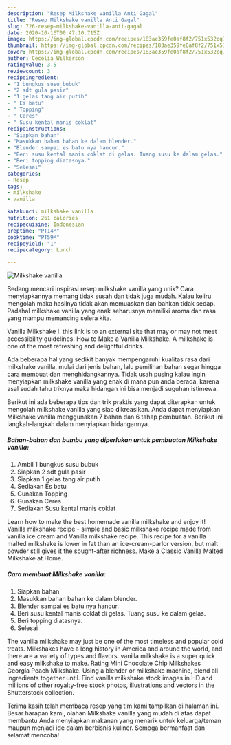 ```yaml
---
description: "Resep Milkshake vanilla Anti Gagal"
title: "Resep Milkshake vanilla Anti Gagal"
slug: 726-resep-milkshake-vanilla-anti-gagal
date: 2020-10-16T00:47:10.715Z
image: https://img-global.cpcdn.com/recipes/183ae359fe0af8f2/751x532cq70/milkshake-vanilla-foto-resep-utama.jpg
thumbnail: https://img-global.cpcdn.com/recipes/183ae359fe0af8f2/751x532cq70/milkshake-vanilla-foto-resep-utama.jpg
cover: https://img-global.cpcdn.com/recipes/183ae359fe0af8f2/751x532cq70/milkshake-vanilla-foto-resep-utama.jpg
author: Cecelia Wilkerson
ratingvalue: 3.5
reviewcount: 3
recipeingredient:
- "1 bungkus susu bubuk"
- "2 sdt gula pasir"
- "1 gelas tang air putih"
- " Es batu"
- " Topping"
- " Ceres"
- " Susu kental manis coklat"
recipeinstructions:
- "Siapkan bahan"
- "Masukkan bahan bahan ke dalam blender."
- "Blender sampai es batu nya hancur."
- "Beri susu kental manis coklat di gelas. Tuang susu ke dalam gelas."
- "Beri topping diatasnya."
- "Selesai"
categories:
- Resep
tags:
- milkshake
- vanilla

katakunci: milkshake vanilla 
nutrition: 261 calories
recipecuisine: Indonesian
preptime: "PT14M"
cooktime: "PT59M"
recipeyield: "1"
recipecategory: Lunch

---
```



![Milkshake vanilla](https://img-global.cpcdn.com/recipes/183ae359fe0af8f2/751x532cq70/milkshake-vanilla-foto-resep-utama.jpg)

Sedang mencari inspirasi resep milkshake vanilla yang unik? Cara menyiapkannya memang tidak susah dan tidak juga mudah. Kalau keliru mengolah maka hasilnya tidak akan memuaskan dan bahkan tidak sedap. Padahal milkshake vanilla yang enak seharusnya memiliki aroma dan rasa yang mampu memancing selera kita.

Vanilla Milkshake I. this link is to an external site that may or may not meet accessibility guidelines. How to Make a Vanilla Milkshake. A milkshake is one of the most refreshing and delightful drinks.

Ada beberapa hal yang sedikit banyak mempengaruhi kualitas rasa dari milkshake vanilla, mulai dari jenis bahan, lalu pemilihan bahan segar hingga cara membuat dan menghidangkannya. Tidak usah pusing kalau ingin menyiapkan milkshake vanilla yang enak di mana pun anda berada, karena asal sudah tahu triknya maka hidangan ini bisa menjadi suguhan istimewa.


Berikut ini ada beberapa tips dan trik praktis yang dapat diterapkan untuk mengolah milkshake vanilla yang siap dikreasikan. Anda dapat menyiapkan Milkshake vanilla menggunakan 7 bahan dan 6 tahap pembuatan. Berikut ini langkah-langkah dalam menyiapkan hidangannya.

<!--inarticleads1-->

##### Bahan-bahan dan bumbu yang diperlukan untuk pembuatan Milkshake vanilla:

1. Ambil 1 bungkus susu bubuk
1. Siapkan 2 sdt gula pasir
1. Siapkan 1 gelas tang air putih
1. Sediakan  Es batu
1. Gunakan  Topping
1. Gunakan  Ceres
1. Sediakan  Susu kental manis coklat


Learn how to make the best homemade vanilla milkshake and enjoy it! Vanilla milkshake recipe - simple and basic milkshake recipe made from vanilla ice cream and Vanilla milkshake recipe. This recipe for a vanilla malted milkshake is lower in fat than an ice-cream-parlor version, but malt powder still gives it the sought-after richness. Make a Classic Vanilla Malted Milkshake at Home. 

<!--inarticleads2-->

##### Cara membuat Milkshake vanilla:

1. Siapkan bahan
1. Masukkan bahan bahan ke dalam blender.
1. Blender sampai es batu nya hancur.
1. Beri susu kental manis coklat di gelas. Tuang susu ke dalam gelas.
1. Beri topping diatasnya.
1. Selesai


The vanilla milkshake may just be one of the most timeless and popular cold treats. Milkshakes have a long history in America and around the world, and there are a variety of types and flavors. vanilla milkshake is a super quick and easy milkshake to make. Rating Mini Chocolate Chip Milkshakes Georgia Peach Milkshake. Using a blender or milkshake machine, blend all ingredients together until. Find vanilla milkshake stock images in HD and millions of other royalty-free stock photos, illustrations and vectors in the Shutterstock collection. 

Terima kasih telah membaca resep yang tim kami tampilkan di halaman ini. Besar harapan kami, olahan Milkshake vanilla yang mudah di atas dapat membantu Anda menyiapkan makanan yang menarik untuk keluarga/teman maupun menjadi ide dalam berbisnis kuliner. Semoga bermanfaat dan selamat mencoba!
